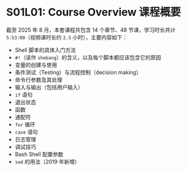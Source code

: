 # S01L01: Course Overview 课程概要

截至 2025 年 8 月，本套课程共包含 14 个章节、48 节课，学习时长共计 `5:53:00`（视频课时长约 `2.5` 小时），主要内容如下：

- Shell 脚本的具体入门方法
- `#!`（读作 `shebang`）的含义，以及每个脚本都应该包含它的原因
- 变量的创建与使用
- 条件测试（Testing）与流程控制（decision making）
- 命令行参数及其处理
- 输入与输出（包括用户输入）
- `if` 语句
- 退出状态
- 函数
- 通配符
- `for` 循环
- `case` 语句
- 日志管理
- 调试技巧
- Bash Shell 配置参数
- `sed` 的用法（2019 年新增）